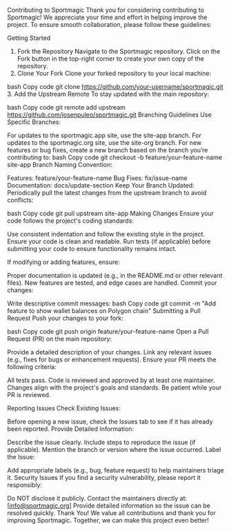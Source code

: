 Contributing to Sportmagic
Thank you for considering contributing to Sportmagic! We appreciate your time and effort in helping improve the project. To ensure smooth collaboration, please follow these guidelines:

Getting Started
1. Fork the Repository
Navigate to the Sportmagic repository.
Click on the Fork button in the top-right corner to create your own copy of the repository.
2. Clone Your Fork
Clone your forked repository to your local machine:

bash
Copy code
git clone https://github.com/your-username/sportmagic.git
3. Add the Upstream Remote
To stay updated with the main repository:

bash
Copy code
git remote add upstream https://github.com/josenpuleo/sportmagic.git
Branching Guidelines
Use Specific Branches:

For updates to the sportmagic.app site, use the site-app branch.
For updates to the sportmagic.org site, use the site-org branch.
For new features or bug fixes, create a new branch based on the branch you’re contributing to:
bash
Copy code
git checkout -b feature/your-feature-name site-app
Branch Naming Convention:

Features: feature/your-feature-name
Bug Fixes: fix/issue-name
Documentation: docs/update-section
Keep Your Branch Updated: Periodically pull the latest changes from the upstream branch to avoid conflicts:

bash
Copy code
git pull upstream site-app
Making Changes
Ensure your code follows the project's coding standards:

Use consistent indentation and follow the existing style in the project.
Ensure your code is clean and readable.
Run tests (if applicable) before submitting your code to ensure functionality remains intact.

If modifying or adding features, ensure:

Proper documentation is updated (e.g., in the README.md or other relevant files).
New features are tested, and edge cases are handled.
Commit your changes:

Write descriptive commit messages:
bash
Copy code
git commit -m "Add feature to show wallet balances on Polygon chain"
Submitting a Pull Request
Push your changes to your fork:

bash
Copy code
git push origin feature/your-feature-name
Open a Pull Request (PR) on the main repository:

Provide a detailed description of your changes.
Link any relevant issues (e.g., fixes for bugs or enhancement requests).
Ensure your PR meets the following criteria:

All tests pass.
Code is reviewed and approved by at least one maintainer.
Changes align with the project's goals and standards.
Be patient while your PR is reviewed.

Reporting Issues
Check Existing Issues:

Before opening a new issue, check the Issues tab to see if it has already been reported.
Provide Detailed Information:

Describe the issue clearly.
Include steps to reproduce the issue (if applicable).
Mention the branch or version where the issue occurred.
Label the Issue:

Add appropriate labels (e.g., bug, feature request) to help maintainers triage it.
Security Issues
If you find a security vulnerability, please report it responsibly:

Do NOT disclose it publicly.
Contact the maintainers directly at: [info@sportmagic.org]
Provide detailed information so the issue can be resolved quickly.
Thank You!
We value all contributions and thank you for improving Sportmagic. Together, we can make this project even better!
